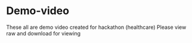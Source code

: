 # Demo-video

These all are demo video created for hackathon (healthcare)
Please view raw and download for viewing
